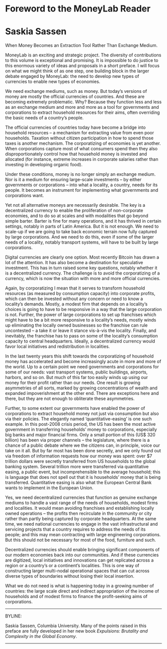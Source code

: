 # Foreword to the MoneyLab Reader

# Saskia Sassen

When Money Becomes an Extraction Tool Rather Than Exchange Medium.

MoneyLab is an exciting and strategic project. The diversity of
contributions to this volume is exceptional and promising. It is
impossible to do justice to this enormous variety of ideas and proposals
in a short preface. I will focus on what we might think of as one step,
one building block in the larger debate engaged by MoneyLab: the need to
develop new types of currencies to enable new types of economies.

We need exchange mediums, such as money. But today’s versions of money
are mostly the official currencies of countries. And these are becoming
extremely problematic. Why? Because they function less and less as an
exchange medium and more and more as a tool for governments and
corporations to extract household resources for their aims, often
overriding the basic needs of a country’s people.

The official currencies of countries today have become a bridge into
household resources – a mechanism for extracting value from even poor
households. Taxation without citizen participation in how to spend those
taxes is another mechanism. The corporatizing of economies is yet
another. When corporations capture most of what consumers spend then
they also disproportionately control how that household money is
invested and allocated (for instance, extreme increases in corporate
salaries rather than investing in developing organic food).

Under these conditions, money is no longer simply an exchange medium.
Nor is it a medium for ensuring large-scale investments – by either
governments or corporations – into what a locality, a country, needs for
its people. It becomes an instrument for implementing what governments
and corporations want.

Yet not all alternative moneys are necessarily desirable. The key is a
decentralized currency to enable the proliferation of non-corporate
economies, and to do so at scales and with modalities that go beyond
simple barter. Barter is fine for many operations, and it has thrived in
certain settings, notably in parts of Latin America. But it is not
enough. We need to scale-up if we are going to take back economic
terrain now fully captured by large corporations. And we need to do
this, even if some of the larger needs of a locality, notably transport
systems, will have to be built by large corporations.

Digital currencies are clearly one option. Most recently Bitcoin has
drawn a lot of the attention. It has also become a destination for
speculative investment. This has in turn raised some key questions,
notably whether it is a decentralized currency. The challenge is to
avoid the corporatizing of a currency, which is now the situation with
more and more official currencies.

Again, by corporatizing I mean that it serves to transform household
resources (as measured by consumption capacity) into corporate profits,
which can then be invested without any concern or need to know a
locality’s demands. Mostly, a modest firm that depends on a locality’s
choices is going to have to be responsive in a way that the large
corporation is not. Further, the power of large corporations to set up
franchises which might have to be a bit more responsive to a locality’s
needs, mostly winds up eliminating the locally owned businesses so the
franchise can rule uncontested – a take it or leave it stance vis-à-vis
the locality. Finally, and inevitably, the franchise has to pass on some
of the locality’s consumption capacity to central headquarters. Ideally,
a decentralized currency would favor local initiatives and
redistribution in localities.

In the last twenty years this shift towards the corporatizing of
household money has accelerated and become increasingly acute in more
and more of the world. Up to a certain point we need governments and
corporations for some of our needs: vast transport systems, public
buildings, airports, harbors, and so on. But much of this far too easily
winds up using our money for their profit rather than our needs. One
result is growing asymmetries of all sorts, marked by growing
concentrations of wealth and expanded impoverishment at the other end.
There are exceptions here and there, but they are not enough to
obliterate these asymmetries.

Further, to some extent our governments have enabled the power of
corporations to extract household money not just via consumption but
also via their policies. The elegantly named ‘quantitative-easing’ is
one such example. In this post-2008 crisis period, the US has been the
most active government in transferring households’ money to
corporations, especially big banks and major financial firms. Only a
small portion of this (US\$ 320 billion) has been via proper channels –
the legislature, where there is a chance of a public debate where we the
citizens can, in principle, voice our take on it all. But by far most
has been done secretly, and we only found out via freedom of information
requests how our money was spent: over \$7 trillion dollars were
secretly transferred from US households to the global banking system.
Several trillion more were transferred via quantitative easing, a public
event, but incomprehensible to the average household; this is language
that does not spell out that it is households’ money that is being
transferred. Quantitative easing is also what the European Central Bank
wants to implement in the European Union.

Yes, we need decentralized currencies that function as genuine exchange
mediums to handle a vast range of the needs of households, modest firms
and localities. It would mean avoiding franchises and establishing
locally owned operations – the profits then recirculate in the community
or city rather than partly being captured by corporate headquarters. At
the same time, we need national currencies to engage in the vast
infrastructural and servicing projects that a country requires to
address the needs of its people; and this may mean contracting with
large engineering corporations. But this should not be necessary for
most of the food, furniture and such.

Decentralized currencies should enable bringing significant components
of our modern economies back into our communities. And if these
currencies are digitized, local initiatives and innovations can get
replicated across a region or a country’s or a continent’s localities.
This is one way of constructing larger multi-nodal operational spaces
that can cut across diverse types of boundaries without losing their
local insertion.

What we do not need is what is happening today in a growing number of
countries: the large scale direct and indirect appropriation of the
income of households and of modest firms to finance the profit-seeking
aims of corporations.

-----------------------------------------

BYLINE:

Saskia Sassen, Columbia University. Many of the points raised in this
preface are fully developed in her new book *Expulsions: Brutality and
Complexity in the Global Economy*.

--------------------------------------------------------

